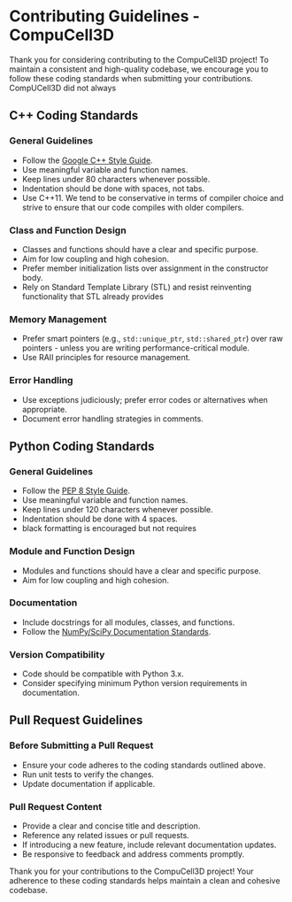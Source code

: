 # Contributing Guidelines - CompuCell3D

Thank you for considering contributing to the CompuCell3D project! To maintain a consistent and high-quality codebase, we encourage you to follow these coding standards when submitting your contributions.
CompUCell3D did not always 

## C++ Coding Standards

### General Guidelines
- Follow the [Google C++ Style Guide](https://google.github.io/styleguide/cppguide.html).
- Use meaningful variable and function names.
- Keep lines under 80 characters whenever possible.
- Indentation should be done with spaces, not tabs.
- Use C++11. We tend to be conservative in terms of compiler choice and strive to ensure that our code compiles with older compilers.

### Class and Function Design
- Classes and functions should have a clear and specific purpose.
- Aim for low coupling and high cohesion.
- Prefer member initialization lists over assignment in the constructor body.
- Rely on Standard Template Library (STL) and resist reinventing functionality that STL already provides

### Memory Management
- Prefer smart pointers (e.g., `std::unique_ptr`, `std::shared_ptr`) over raw pointers - unless you are writing performance-critical module.
- Use RAII principles for resource management.

### Error Handling
- Use exceptions judiciously; prefer error codes or alternatives when appropriate.
- Document error handling strategies in comments.

## Python Coding Standards

### General Guidelines
- Follow the [PEP 8 Style Guide](https://www.python.org/dev/peps/pep-0008/).
- Use meaningful variable and function names.
- Keep lines under 120 characters whenever possible.
- Indentation should be done with 4 spaces.
- black formatting is encouraged but not requires

### Module and Function Design
- Modules and functions should have a clear and specific purpose.
- Aim for low coupling and high cohesion.

### Documentation
- Include docstrings for all modules, classes, and functions.
- Follow the [NumPy/SciPy Documentation Standards](https://numpydoc.readthedocs.io/en/latest/format.html).

### Version Compatibility
- Code should be compatible with Python 3.x.
- Consider specifying minimum Python version requirements in documentation.

## Pull Request Guidelines

### Before Submitting a Pull Request
- Ensure your code adheres to the coding standards outlined above.
- Run unit tests to verify the changes.
- Update documentation if applicable.

### Pull Request Content
- Provide a clear and concise title and description.
- Reference any related issues or pull requests.
- If introducing a new feature, include relevant documentation updates.
- Be responsive to feedback and address comments promptly.

Thank you for your contributions to the CompuCell3D project! Your adherence to these coding standards helps maintain a clean and cohesive codebase.

